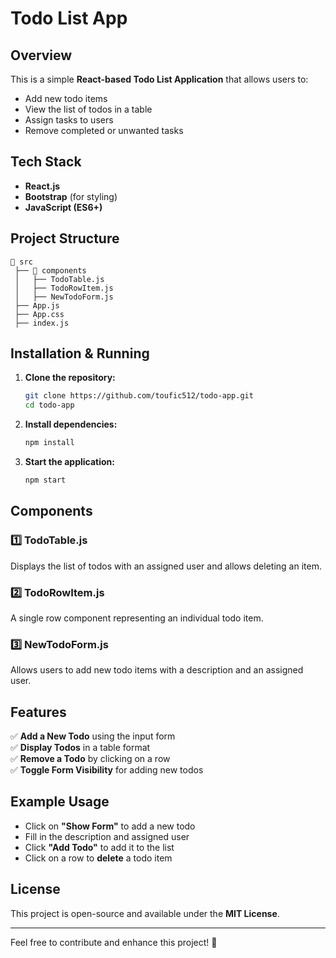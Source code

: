 # Todo List App

## Overview
This is a simple **React-based Todo List Application** that allows users to:
- Add new todo items
- View the list of todos in a table
- Assign tasks to users
- Remove completed or unwanted tasks

## Tech Stack
- **React.js**
- **Bootstrap** (for styling)
- **JavaScript (ES6+)**

## Project Structure
```
📂 src
 ├── 📂 components
 │   ├── TodoTable.js
 │   ├── TodoRowItem.js
 │   ├── NewTodoForm.js
 ├── App.js
 ├── App.css
 ├── index.js
```

## Installation & Running
1. **Clone the repository:**
   ```bash
   git clone https://github.com/toufic512/todo-app.git
   cd todo-app
   ```
2. **Install dependencies:**
   ```bash
   npm install
   ```
3. **Start the application:**
   ```bash
   npm start
   ```

## Components
### 1️⃣ **TodoTable.js**
Displays the list of todos with an assigned user and allows deleting an item.

### 2️⃣ **TodoRowItem.js**
A single row component representing an individual todo item.

### 3️⃣ **NewTodoForm.js**
Allows users to add new todo items with a description and an assigned user.

## Features
✅ **Add a New Todo** using the input form  
✅ **Display Todos** in a table format  
✅ **Remove a Todo** by clicking on a row  
✅ **Toggle Form Visibility** for adding new todos  

## Example Usage
- Click on **"Show Form"** to add a new todo
- Fill in the description and assigned user
- Click **"Add Todo"** to add it to the list
- Click on a row to **delete** a todo item

## License
This project is open-source and available under the **MIT License**.

---
Feel free to contribute and enhance this project! 🚀
